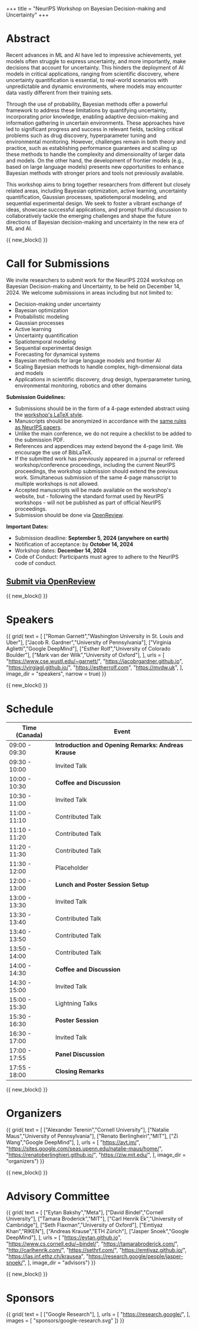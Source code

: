 +++
title = "NeurIPS Workshop on Bayesian Decision-making and Uncertainty"
+++

# Abstract

Recent advances in ML and AI have led to impressive achievements, yet models often struggle to express uncertainty, and more importantly, make decisions that account for uncertainty. 
This hinders the deployment of AI models in critical applications, ranging from scientific discovery, where uncertainty quantification is essential, to real-world scenarios with unpredictable and dynamic environments, where models may encounter data vastly different from their training sets.

Through the use of probability, Bayesian methods offer a powerful framework to address these limitations by quantifying uncertainty, incorporating prior knowledge, enabling adaptive decision-making and information gathering in uncertain environments. 
These approaches have led to significant progress and success in relevant fields, tackling critical problems such as drug discovery, hyperparameter tuning and environmental monitoring. 
However, challenges remain in both theory and practice, such as establishing performance guarantees and scaling up these methods to handle the complexity and dimensionality of larger data and models. 
On the other hand, the development of frontier models (e.g., based on large language models) presents new opportunities to enhance Bayesian methods with stronger priors and tools not previously available.

This workshop aims to bring together researchers from different but closely related areas, including Bayesian optimization, active learning, uncertainty quantification, Gaussian processes, spatiotemporal modeling, and sequential experimental design. 
We seek to foster a vibrant exchange of ideas, showcase successful applications, and prompt fruitful discussion to collaboratively tackle the emerging challenges and shape the future directions of Bayesian decision-making and uncertainty in the new era of ML and AI.



{{ new_block() }}



# Call for Submissions

We invite researchers to submit work for the NeurIPS 2024 workshop on Bayesian Decision-making and Uncertainty, to be held on December 14, 2024. We welcome submissions in areas including but not limited to:

* Decision-making under uncertainty
* Bayesian optimization
* Probabilistic modeling
* Gaussian processes
* Active learning
* Uncertainty quantification
* Spatiotemporal modeling
* Sequential experimental design
* Forecasting for dynamical systems
* Bayesian methods for large language models and frontier AI
* Scaling Bayesian methods to handle complex, high-dimensional data and models
* Applications in scientific discovery, drug design, hyperparameter tuning, environmental monitoring, robotics and other domains

**Submission Guidelines:**

* Submissions should be in the form of a 4-page extended abstract using the [workshop's LaTeX style](bdu_2024.sty).
* Manuscripts should be anonymized in accordance with the [same rules as NeurIPS papers](https://neurips.cc/Conferences/2024/CallForPapers).
* Unlike the main conference, we do not require a checklist to be added to the submission PDF.
* References and appendices may extend beyond the 4-page limit. We encourage the use of BibLaTeX.
* If the submitted work has previously appeared in a journal or refereed workshop/conference proceedings, including the current NeurIPS proceedings, the workshop submission should extend the previous work. Simultaneous submission of the same 4-page manuscript to multiple workshops is not allowed.
* Accepted manuscripts will be made available on the workshop's website, but - following the standard format used by NeurIPS workshops - will not be published as part of official NeurIPS proceedings.
* Submission should be done via [OpenReview](https://openreview.net/group?id=NeurIPS.cc/2024/Workshop/BDU).

**Important Dates:**

* Submission deadline: **September 5, 2024 (anywhere on earth)**
* Notification of acceptance: by **October 14, 2024**
* Workshop dates: **December 14, 2024**
* Code of Conduct: Participants must agree to adhere to the NeurIPS code of conduct.

## [Submit via OpenReview](https://openreview.net/group?id=NeurIPS.cc/2024/Workshop/BDU)



{{ new_block() }}



# Speakers

{{ grid(
    text = [
        ["Roman Garnett","Washington University in St. Louis and Uber"], 
        ["Jacob R. Gardner","University of Pennsylvania"],
        ["Virginia Aglietti","Google DeepMind"],
        ["Esther Rolf","University of Colorado Boulder"],
        ["Mark van der Wilk","University of Oxford"],
    ],
    urls = [
        "https://www.cse.wustl.edu/~garnett/",
        "https://jacobrgardner.github.io",
        "https://virgiagl.github.io/",
        "https://estherrolf.com",
        "https://mvdw.uk",
    ],
    image_dir = "speakers",
    narrow = true) }}



{{ new_block() }}



# Schedule

| Time (Canada) | Event |
|---------------|-------|
| 09:00 - 09:30 | **Introduction and Opening Remarks: Andreas Krause** |
| 09:30 - 10:00 | Invited Talk |
| 10:00 - 10:30 | **Coffee and Discussion** |
| 10:30 - 11:00 | Invited Talk |
| 11:00 - 11:10 | Contributed Talk |
| 11:10 - 11:20 | Contributed Talk |
| 11:20 - 11:30 | Contributed Talk |
| 11:30 - 12:00 | Placeholder |
| 12:00 - 13:00 | **Lunch and Poster Session Setup** |
| 13:00 - 13:30 | Invited Talk |
| 13:30 - 13:40 | Contributed Talk |
| 13:40 - 13:50 | Contributed Talk |
| 13:50 - 14:00 | Contributed Talk |
| 14:00 - 14:30 | **Coffee and Discussion** |
| 14:30 - 15:00 | Invited Talk |
| 15:00 - 15:30 | Lightning Talks |
| 15:30 - 16:30 | **Poster Session** |
| 16:30 - 17:00 | Invited Talk |
| 17:00 - 17:55 | **Panel Discussion** | 
| 17:55 - 18:00 | **Closing Remarks** |



{{ new_block() }}



# Organizers

{{ grid(
    text = [
        ["Alexander Terenin","Cornell University"],
        ["Natalie Maus","University of Pennsylvania"],
        ["Renato Berlingheiri","MIT"],
        ["Zi Wang","Google DeepMind"],
    ],
    urls = [
        "https://avt.im/",
        "https://sites.google.com/seas.upenn.edu/natalie-maus/home/",
        "https://renatoberlinghieri.github.io/",
        "https://ziw.mit.edu/",
    ],
    image_dir = "organizers") }}



{{ new_block() }}



# Advisory Committee

{{ grid(
    text = [
        ["Eytan Bakshy","Meta"],
        ["David Bindel","Cornell University"],
        ["Tamara Broderick","MIT"],
        ["Carl Henrik Ek","University of Cambridge"],
        ["Seth Flaxman","University of Oxford"],
        ["Emtiyaz Khan","RIKEN"],
        ["Andreas Krause","ETH Zürich"],
        ["Jasper Snoek","Google DeepMind"],
    ],
    urls = [
        "https://eytan.github.io",
        "https://www.cs.cornell.edu/~bindel/",
        "https://tamarabroderick.com/",
        "http://carlhenrik.com/",
        "https://sethrf.com/",
        "https://emtiyaz.github.io/",
        "https://las.inf.ethz.ch/krausea",
        "https://research.google/people/jasper-snoek/",
    ],
    image_dir = "advisors") }}



{{ new_block() }}



# Sponsors

{{ grid(
    text = [
        ["Google Research"],
    ],
    urls = [
        "https://research.google/",
    ],
    images = [
        "sponsors/google-research.svg"
    ]) }}